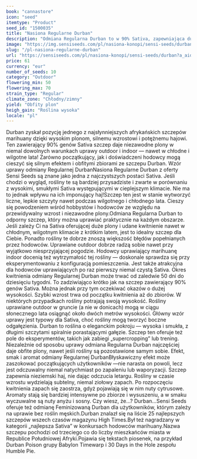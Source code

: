 ```yaml
---
book: "cannastore"
icon: "seed"
itemtype: "Product"
seed_id: "1500035"
title: "Nasiona Regularne Durban"
description: "Odmiana Regularna Durban to w 90% Sativa, zapewniająca duże plony i silny haj. Jest odporna na zimne, wilgotne lata i łatwa w uprawie."
image: "https://img.sensiseeds.com/pl/nasiona-konopi/sensi-seeds/durban-image.png"
slug: "/pl-nasiona-regularne-durban"
url: "https://sensiseeds.com/pl/nasiona-konopi/sensi-seeds/durban?a_aid=cannastore"
price: 61
currency: "eur"
number_of_seeds: 10
category: "Outdoor"
flowering_min: 50
flowering_max: 70
strain_type: "Regular"
climate_zone: "Chłodny/zimny"
yield: "Obfity plon"
heigh_gain: "Roślina wysoka"
locale: "pl"
---
```

Durban zyskał pozycję jednego z najsłynniejszych afrykańskich szczepów marihuany dzięki wysokim plonom, silnemu wzrostowi i potężnemu hajowi. Ten zawierający 90% genów Sativa szczep daje niezawodne plony w niemal dowolnych warunkach uprawy outdoor i indoor — nawet w chłodne i wilgotne lata! Zarówno początkujący, jak i doświadczeni hodowcy mogą cieszyć się silnym efektem i obfitymi zbiorami ze szczepu Durban. Wzór uprawy odmiany Regularnej DurbanNasiona Regularne Durban z oferty Sensi Seeds są znane jako jedna z najczystszych postaci Sativa. Jeśli chodzi o wygląd, rośliny te są bardziej przysadziste i zwarte w porównaniu z wysokimi, smukłymi Sativa występującymi w cieplejszym klimacie. Nie ma to jednak wpływu na ich imponujący haj!Szczep ten jest w stanie wytworzyć liczne, lepkie szczyty nawet podczas wilgotnego i chłodnego lata. Cieszy się powodzeniem wśród hobbystów i hodowców ze względu na przewidywalny wzrost i niezawodne plony.Odmiana Regularna Durban to odporny szczep, który można uprawiać praktycznie na każdym obszarze. Jeśli zależy Ci na Sativa oferującej duże plony i udane kwitnienie nawet w chłodnym, wilgotnym klimacie z krótkim latem, jest to idealny szczep dla Ciebie. Ponadto rośliny te dobrze znoszą większość błędów popełnianych przez hodowców. Uprawiane outdoor dobrze radzą sobie nawet przy wyjątkowo niesprzyjającej pogodzie. Hodowcy uprawiający marihuanę indoor docenią też wytrzymałość tej rośliny — doskonale sprawdza się przy eksperymentowaniu z konfiguracją pomieszczenia. Jest także atrakcyjna dla hodowców uprawiających po raz pierwszy niemal czystą Sativa. Okres kwitnienia odmiany Regularnej Durban może trwać od zaledwie 50 dni do dziesięciu tygodni. To zadziwiająco krótko jak na szczep zawierający 90% genów Sativa. Można jednak przy tym oczekiwać okazów o dużej wysokości. Szybki wzrost trwa od początku kwitnienia aż do zbiorów. W niektórych przypadkach rośliny potrajają swoją wysokość. Rośliny uprawiane outdoor w gruncie (a nie w donicach) mogą w ciągu słonecznego lata osiągnąć około dwóch metrów wysokości. Główny wzór uprawy jest typowy dla Sativa, choć rośliny mogą tworzyć boczne odgałęzienia. Durban to roślina o eleganckim pokroju — wysoka i smukła, z długimi szczytami spiralnie porastającymi gałęzie. Szczep ten oferuje też pole do eksperymentów, takich jak zabiegi „supercropping” lub trening. Niezależnie od sposobu uprawy odmiana Regularna Durban najczęściej daje obfite plony, nawet jeśli rośliny są pozostawione samym sobie. Efekt, smak i aromat odmiany Regularnej DurbanBłyskawiczny efekt może zaszokować początkujących użytkowników —nie narasta on powoli, lecz jest odczuwalny niemal natychmiast po zapaleniu lub waporyzacji. Szczep zapewnia nieziemski haj, nie dając odczucia letargu. Rośliny w czasie wzrostu wydzielają subtelny, niemal ziołowy zapach. Po rozpoczęciu kwitnienia zapach się zaostrza, gdyż pojawiają się w nim nuty cytrusowe. Aromaty stają się bardziej intensywne po zbiorze i wysuszeniu, a w smaku wyczuwalne są nuty anyżu i sosny. Czy wiesz, że…? Durban…Sensi Seeds oferuje też odmianę Feminizowaną Durban dla użytkowników, którym zależy na uprawie bez roślin męskich.Durban znalazł się na liście 25 najlepszych szczepów wszech czasów magazynu High Times.Był też nagradzany w kategorii „najlepsza Sativa” w konkursach hodowców marihuany.Nazwa szczepu pochodzi od trzeciego co do liczby mieszkańców miasta w Republice Południowej Afryki.Pojawia się tekstach piosenek, na przykład Durban Poison grupy Babylon Timewarp i 30 Days in the Hole zespołu Humble Pie.

